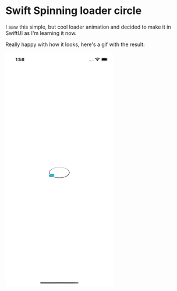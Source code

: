 # Swift Spinning loader circle

I saw this simple, but cool loader animation and decided to make it in SwiftUI as I'm learning it now.

Really happy with how it looks, here's a gif with the result: 

![Animation result](result.gif)
